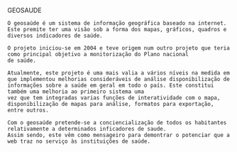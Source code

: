 GEOSAUDE

	O geosaúde é um sistema de informação geográfica baseado na internet. Este premite ter uma visão sob a forma dos mapas, gráficos, quadros e diversos indicadores de saúde.

	O projeto iniciou-se em 2004 e teve origem num outro projeto que teria como principal objetivo a monitorização do Plano nacional 
	de saúde. 

	Atualmente, este projeto é uma mais valia a vários níveis na medida em que implementou melhorias consideráveis de análise disponibilização de informações sobre a saúde em geral em todo o país. Este constitui também uma melhoria ao primeiro sistema uma 
	vez que tem integradas varias funções de interatividade com o mapa, disponibilização de mapas para análise, formatos para exportação, entre outros.

	Com o geosaúde pretende-se a conciencialização de todos os habitantes relativamente a determinados inficadores de saude. 
	Assim sendo, este vêm como mensageiro para demontrar o potenciar que a web traz no serviço às instituições de saúde.
